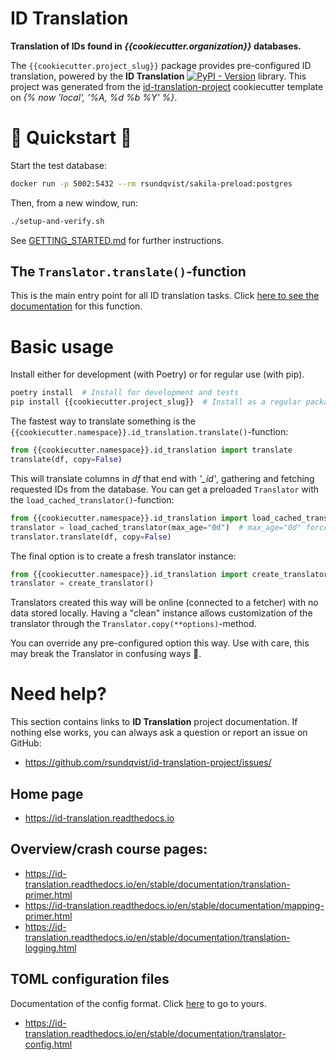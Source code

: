 # ID Translation
**Translation of IDs found in *{{cookiecutter.organization}}* databases.**

The ``{{cookiecutter.project_slug}}`` package provides pre-configured ID translation, powered by the
**ID Translation** [![PyPI - Version](https://img.shields.io/pypi/v/id-translation.svg)](https://pypi.python.org/pypi/id-translation)
library. This project was generated from the [id-translation-project](https://github.com/rsundqvist/id-translation-project)
cookiecutter template on *{% now 'local', '%A, %d %b %Y' %}*.

# 🔧 Quickstart 🚀
Start the test database:
```bash
docker run -p 5002:5432 --rm rsundqvist/sakila-preload:postgres
```
Then, from a new window, run:
```bash
./setup-and-verify.sh
```
See [GETTING_STARTED.md](GETTING_STARTED.md) for further instructions.

## The ``Translator.translate()``-function
This is the main entry point for all ID translation tasks. Click
[here to see the documentation](https://id-translation.readthedocs.io/en/stable/api/id_translation.Translator.translate.html)
for this function.

# Basic usage
Install either for development (with Poetry) or for regular use (with pip).
```bash
poetry install  # Install for development and tests
pip install {{cookiecutter.project_slug}}  # Install as a regular package
```
The fastest way to translate something is the `{{cookiecutter.namespace}}.id_translation.translate()`-function:
```python
from {{cookiecutter.namespace}}.id_translation import translate
translate(df, copy=False)
```
This will translate columns in _df_ that end with _'\_id'_, gathering and fetching requested IDs from the database. You
can get a preloaded `Translator` with the `load_cached_translator()`-function:
```python
from {{cookiecutter.namespace}}.id_translation import load_cached_translator
translator = load_cached_translator(max_age="0d")  # max_age="0d" forces recreation of the local cache.
translator.translate(df, copy=False)
```
The final option is to create a fresh translator instance:
```python
from {{cookiecutter.namespace}}.id_translation import create_translator
translator = create_translator()
```
Translators created this way will be online (connected to a fetcher) with no data stored locally. Having a "clean"
instance allows customization of the translator through the `Translator.copy(**options)`-method.

You can override any pre-configured option this way. Use with care, this may break the Translator in confusing ways 🙂.

# Need help?
This section contains links to **ID Translation** project documentation. If nothing else works, you can  always ask a
question or report an issue on GitHub:

* https://github.com/rsundqvist/id-translation-project/issues/

## Home page
* https://id-translation.readthedocs.io

## Overview/crash course pages:
* https://id-translation.readthedocs.io/en/stable/documentation/translation-primer.html
* https://id-translation.readthedocs.io/en/stable/documentation/mapping-primer.html
* https://id-translation.readthedocs.io/en/stable/documentation/translation-logging.html

## TOML configuration files
Documentation of the config format. Click [here](src/{{cookiecutter.namespace}}/id_translation/config/) to go to yours.

* https://id-translation.readthedocs.io/en/stable/documentation/translator-config.html
